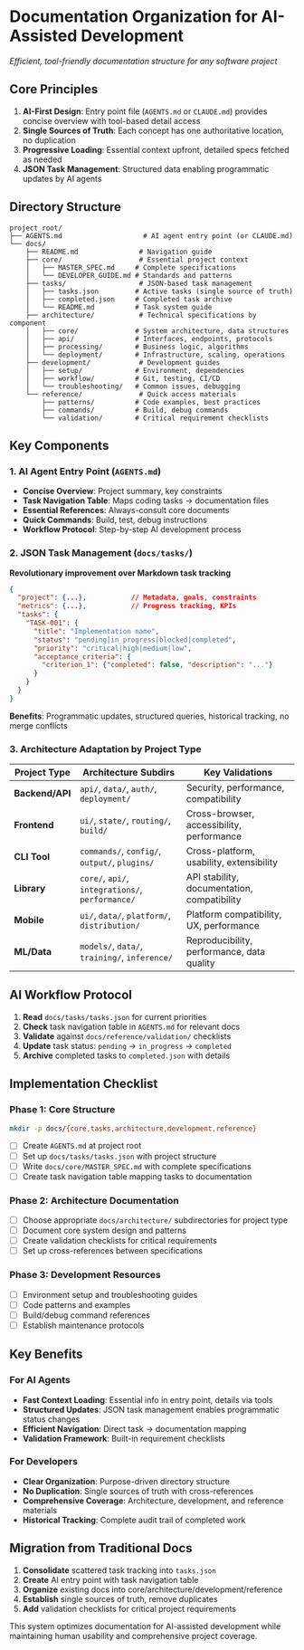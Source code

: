 # Documentation Organization for AI-Assisted Development

*Efficient, tool-friendly documentation structure for any software project*

## Core Principles

1. **AI-First Design**: Entry point file (`AGENTS.md` or `CLAUDE.md`) provides concise overview with tool-based detail access
2. **Single Sources of Truth**: Each concept has one authoritative location, no duplication
3. **Progressive Loading**: Essential context upfront, detailed specs fetched as needed
4. **JSON Task Management**: Structured data enabling programmatic updates by AI agents

## Directory Structure

```
project_root/
├── AGENTS.md                    # AI agent entry point (or CLAUDE.md)
└── docs/
    ├── README.md               # Navigation guide
    ├── core/                   # Essential project context
    │   ├── MASTER_SPEC.md     # Complete specifications
    │   └── DEVELOPER_GUIDE.md # Standards and patterns
    ├── tasks/                  # JSON-based task management
    │   ├── tasks.json         # Active tasks (single source of truth)
    │   ├── completed.json     # Completed task archive
    │   └── README.md          # Task system guide
    ├── architecture/           # Technical specifications by component
    │   ├── core/              # System architecture, data structures
    │   ├── api/               # Interfaces, endpoints, protocols
    │   ├── processing/        # Business logic, algorithms
    │   └── deployment/        # Infrastructure, scaling, operations
    ├── development/            # Development guides
    │   ├── setup/             # Environment, dependencies
    │   ├── workflow/          # Git, testing, CI/CD
    │   └── troubleshooting/   # Common issues, debugging
    └── reference/              # Quick access materials
        ├── patterns/          # Code examples, best practices
        ├── commands/          # Build, debug commands
        └── validation/        # Critical requirement checklists
```

## Key Components

### 1. AI Agent Entry Point (`AGENTS.md`)
- **Concise Overview**: Project summary, key constraints
- **Task Navigation Table**: Maps coding tasks → documentation files
- **Essential References**: Always-consult core documents
- **Quick Commands**: Build, test, debug instructions
- **Workflow Protocol**: Step-by-step AI development process

### 2. JSON Task Management (`docs/tasks/`)
**Revolutionary improvement over Markdown task tracking**

```json
{
  "project": {...},           // Metadata, goals, constraints
  "metrics": {...},           // Progress tracking, KPIs
  "tasks": {
    "TASK-001": {
      "title": "Implementation name",
      "status": "pending|in_progress|blocked|completed",
      "priority": "critical|high|medium|low",
      "acceptance_criteria": {
        "criterion_1": {"completed": false, "description": "..."}
      }
    }
  }
}
```

**Benefits**: Programmatic updates, structured queries, historical tracking, no merge conflicts

### 3. Architecture Adaptation by Project Type

| Project Type | Architecture Subdirs | Key Validations |
|--------------|---------------------|-----------------|
| **Backend/API** | `api/`, `data/`, `auth/`, `deployment/` | Security, performance, compatibility |
| **Frontend** | `ui/`, `state/`, `routing/`, `build/` | Cross-browser, accessibility, performance |
| **CLI Tool** | `commands/`, `config/`, `output/`, `plugins/` | Cross-platform, usability, extensibility |  
| **Library** | `core/`, `api/`, `integrations/`, `performance/` | API stability, documentation, compatibility |
| **Mobile** | `ui/`, `data/`, `platform/`, `distribution/` | Platform compatibility, UX, performance |
| **ML/Data** | `models/`, `data/`, `training/`, `inference/` | Reproducibility, performance, data quality |

## AI Workflow Protocol

1. **Read** `docs/tasks/tasks.json` for current priorities
2. **Check** task navigation table in `AGENTS.md` for relevant docs
3. **Validate** against `docs/reference/validation/` checklists
4. **Update** task status: `pending` → `in_progress` → `completed`
5. **Archive** completed tasks to `completed.json` with details

## Implementation Checklist

### Phase 1: Core Structure
```bash
mkdir -p docs/{core,tasks,architecture,development,reference}
```
- [ ] Create `AGENTS.md` at project root
- [ ] Set up `docs/tasks/tasks.json` with project structure
- [ ] Write `docs/core/MASTER_SPEC.md` with complete specifications
- [ ] Create task navigation table mapping tasks to documentation

### Phase 2: Architecture Documentation
- [ ] Choose appropriate `docs/architecture/` subdirectories for project type
- [ ] Document core system design and patterns
- [ ] Create validation checklists for critical requirements
- [ ] Set up cross-references between specifications

### Phase 3: Development Resources
- [ ] Environment setup and troubleshooting guides
- [ ] Code patterns and examples
- [ ] Build/debug command references
- [ ] Establish maintenance protocols

## Key Benefits

### For AI Agents
- **Fast Context Loading**: Essential info in entry point, details via tools
- **Structured Updates**: JSON task management enables programmatic status changes  
- **Efficient Navigation**: Direct task → documentation mapping
- **Validation Framework**: Built-in requirement checklists

### For Developers
- **Clear Organization**: Purpose-driven directory structure
- **No Duplication**: Single sources of truth with cross-references
- **Comprehensive Coverage**: Architecture, development, and reference materials
- **Historical Tracking**: Complete audit trail of completed work

## Migration from Traditional Docs

1. **Consolidate** scattered task tracking into `tasks.json`
2. **Create** AI entry point with task navigation table  
3. **Organize** existing docs into core/architecture/development/reference
4. **Establish** single sources of truth, remove duplicates
5. **Add** validation checklists for critical project requirements

This system optimizes documentation for AI-assisted development while maintaining human usability and comprehensive project coverage.